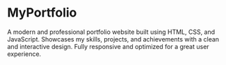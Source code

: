 # MyPortfolio
A modern and professional portfolio website built using HTML, CSS, and JavaScript. Showcases my skills, projects, and achievements with a clean and interactive design. Fully responsive and optimized for a great user experience.
